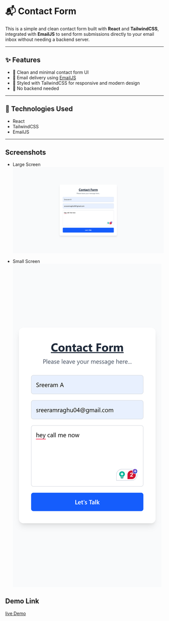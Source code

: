 # 📬 Contact Form

This is a simple and clean contact form built with **React** and **TailwindCSS**, integrated with **EmailJS** to send form submissions directly to your email inbox without needing a backend server.

---

## ✨ Features

- 🧾 Clean and minimal contact form UI
- 📧 Email delivery using [EmailJS](https://www.emailjs.com/)
- 🎨 Styled with TailwindCSS for responsive and modern design
- 🚫 No backend needed

---

## 🔧 Technologies Used

- React
- TailwindCSS
- EmailJS

---

## Screenshots

- Large Screen
  ![alt text](largescreen.png)

- Small Screen
  ![alt text](smallscreen.png)

## Demo Link

[live Demo]()
